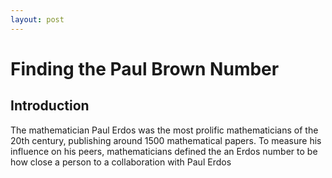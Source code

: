 ```yaml
---
layout: post
---
```

# Finding the Paul Brown Number


## Introduction
The mathematician Paul Erdos was the most prolific mathematicians of the 20th century, publishing around 1500 mathematical papers. To measure his influence on his peers, mathematicians defined the an Erdos number to be how close a person to a collaboration with Paul Erdos
